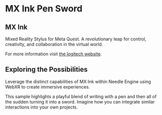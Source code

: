 # MX Ink Pen Sword

## MX Ink
Mixed Reality Stylus for Meta Quest. A revolutionary leap for control, creativity, and collaboration in the virtual world.

For more information visit [the logitech website](https://www.logitech.com/en-us/products/vr/mx-ink.html).

## Exploring the Possibilities

Leverage the distinct capabilities of MX Ink within Needle Engine using WebXR to create immersive experiences.

This sample highlights a playful blend of writing with a pen and then all of the sudden turning it into a sword. Imagine how you can integrate similar interactions into your own projects.